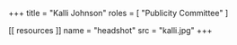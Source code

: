 +++
title = "Kalli Johnson"
roles = [ "Publicity Committee" ]

[[ resources ]]
    name = "headshot"
    src = "kalli.jpg"
+++
